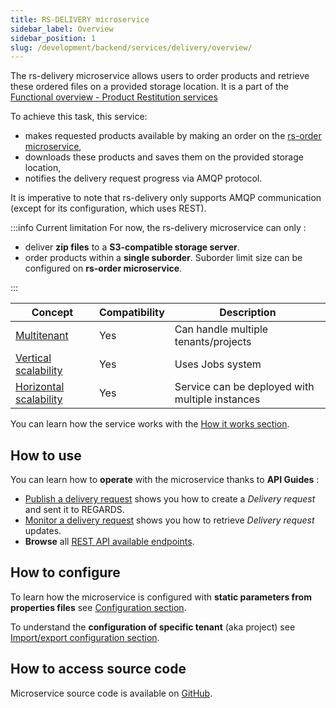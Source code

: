 ```yaml
---
title: RS-DELIVERY microservice
sidebar_label: Overview
sidebar_position: 1
slug: /development/backend/services/delivery/overview/
---
```



The rs-delivery microservice allows users to order products and retrieve these ordered files on a provided storage
location. It is a part of
the [Functional overview - Product Restitution services](../../../overview/functional-overview/05-product-restitution-services.md)

To achieve this task, this service:

- makes requested products available by making an order on
  the [rs-order microservice](../../backend/regards/order/order.md),
- downloads these products and saves them on the provided storage location,
- notifies the delivery request progress via AMQP protocol.

It is imperative to note that rs-delivery only supports AMQP communication (except for its configuration, which uses
REST).

:::info Current limitation
For now, the rs-delivery microservice can only :

- deliver **zip files** to a **S3-compatible storage server**.
- order products within a **single suborder**. Suborder limit size can be configured on **rs-order microservice**.

:::

| Concept                                                                           | Compatibility | Description                                     |
|-----------------------------------------------------------------------------------|---------------|-------------------------------------------------|
| [Multitenant](../../concepts/03-multitenant.md)                                   | Yes           | Can handle multiple tenants/projects            | 
| [Vertical scalability](../../concepts/07-scalability.md#vertical-scalability)     | Yes           | Uses Jobs system                                | 
| [Horizontal scalability](../../concepts/07-scalability.md#horizontal-scalability) | Yes           | Service can be deployed with multiple instances |

You can learn how the service works with the [How it works section](./develiry-conception.md).

## How to use

You can learn how to **operate** with the microservice thanks to **API Guides** :

- [Publish a delivery request](api-guides/amqp/amqp-publish-request.md) shows you how to create a *Delivery request*
  and sent it to REGARDS.
- [Monitor a delivery request](api-guides/amqp/amqp-subscribe-response.md)  shows you how to retrieve *Delivery
  request* updates.
- **Browse** all [REST API available endpoints](api-guides/rest/rs-delivery-api-swagger.mdx).

## How to configure

To learn how the microservice is configured with **static parameters from properties files**
see [Configuration section](./configuration/delivery-static-configuration.md).

To understand the **configuration of specific tenant** (aka project)
see [Import/export configuration section](./configuration/delivery-import-export.md).

## How to access source code

Microservice source code is available
on [GitHub](https://github.com/RegardsOss/regards-backend/tree/master/rs-delivery).
